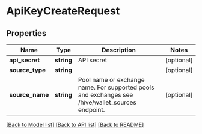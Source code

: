 # ApiKeyCreateRequest

## Properties
Name | Type | Description | Notes
------------ | ------------- | ------------- | -------------
**api_secret** | **string** | API secret | [optional] 
**source_type** | **string** |  | [optional] 
**source_name** | **string** | Pool name or exchange name. For supported pools and exchanges see /hive/wallet_sources endpoint. | [optional] 

[[Back to Model list]](../README.md#documentation-for-models) [[Back to API list]](../README.md#documentation-for-api-endpoints) [[Back to README]](../README.md)


